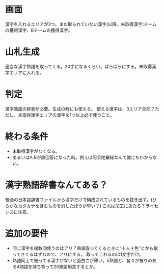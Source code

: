 # 画面
漢字を入れるエリアが3つ。まだ取られていない漢字(以降、未取得漢字)チームの獲得漢字、Bチームの獲得漢字。
# 山札生成
適当な漢字熟語を取ってくる。20字になるくらい。ばらばらにする。未取得漢字エリアに入れる。
# 判定
漢字熟語の辞書が必要。生成の時にも使える。
使える漢字は、3エリア全部？ただし、未取得漢字エリアの漢字を1つ以上必ず使うこと。
# 終わる条件
- 未取得漢字がなくなる。
- あるいはA,Bが無回答になった時。例えば阿呆陀羅経なんて誰にもわからない。
# 漢字熟語辞書なんてある？
普通の日本語辞書ファイルから漢字だけで構成されているものを抜き出す。(ひらがなカタカナを含むものを消したほうが早い？)
これは加工にあたる？ライセンスに注意。

# 追加の要件
- 同じ漢字を複数回使うのはアリ？熟語取ってくるときに"十人十色"とかも取ってきてるはずなので、アリにする。
  取ってこれるのは1文字だけ。
- 熟語同士で被ってる漢字がないと面白さが薄い。5熟語と、各々が被りのある4熟語を持ち寄って20熟語用意するとか。
